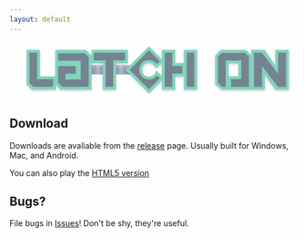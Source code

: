 ```yaml
---
layout: default
---
```


![Latch-On](https://raw.githubusercontent.com/NotWoods/latch-on/master/Assets/Static%20Assets/Sprites/UI/Logo.png)

## Download
Downloads are avaliable from the [release](https://github.com/NotWoods/latch-on/releases) page.
Usually built for Windows, Mac, and Android.

You can also play the [HTML5 version](latch-on-HTML5/)

## Bugs?
File bugs in [Issues](https://github.com/NotWoods/latch-on/issues)! Don't be shy, they're useful.
